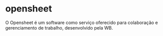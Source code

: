 # opensheet
O Opensheet é um software como serviço oferecido para colaboração e gerenciamento de trabalho, desenvolvido pela WB.
